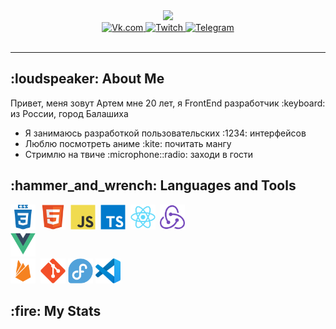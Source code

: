 <div id="header" align="center">
  <img src="https://pa1.aminoapps.com/7800/b5e32695c564d659dc9209d0b6ece981e5a202f5r1-640-360_hq.gif" width="500"/>
  <div id="badges">
    <a href="https://vk.com/to4ka1337">
       <img src="https://img.shields.io/badge/vk.com-blue?style=for-the-badge&logo=vk&logoColor=white" alt="Vk.com"/>
    </a>
    <a href="https://www.twitch.tv/4apxnb4">
       <img src="https://img.shields.io/badge/Twitch-purple?style=for-the-badge&logo=twitch&logoColor=white" alt="Twitch"/>
    </a>
    <a href="https://t.me/zzzz7071">
       <img src="https://img.shields.io/badge/Telegram-blue?style=for-the-badge&logo=Telegram&logoColor=white" alt="Telegram"/>
    </a>
  </div>
  <img src="https://komarev.com/ghpvc/?username=Melodi5051&style=flat-square&color=blue" alt=""/>
</div>
<hr>
<div id="main">
  <h2>:loudspeaker: About Me </h2>
  <p>Привет, меня зовут Артем мне 20 лет, я FrontEnd разработчик :keyboard: из России, город Балашиха</p>
  <ul>
    <li>Я занимаюсь разработкой пользовательских :1234: интерфейсов</li>
    <li>Люблю посмотреть аниме :kite: почитать мангу</li>
    <li>Стримлю на твиче 	:microphone::radio: заходи в гости</li>
  </ul>
  <h2>:hammer_and_wrench: Languages and Tools </h2>
  <div>
    <div>
      <img src="https://github.com/devicons/devicon/blob/master/icons/css3/css3-plain-wordmark.svg"  title="CSS3" alt="CSS" width="40" height="40"/>&nbsp;
      <img src="https://github.com/devicons/devicon/blob/master/icons/html5/html5-original.svg" title="HTML5" alt="HTML" width="40" height="40"/>&nbsp;
      <img src="https://github.com/devicons/devicon/blob/master/icons/javascript/javascript-original.svg" title="JavaScript" alt="JavaScript" width="40" height="40"/>&nbsp;
      <img src="https://github.com/devicons/devicon/blob/master/icons/typescript/typescript-original.svg" title="JavaScript" alt="JavaScript" width="40" height="40"/>&nbsp;
      <img src="https://github.com/devicons/devicon/blob/master/icons/react/react-original.svg" title="React" alt="React" width="40" height="40"/>&nbsp;
      <img src="https://github.com/devicons/devicon/blob/master/icons/redux/redux-original.svg" title="Redux" alt="Redux " width="40" height="40"/>&nbsp;
    </div>
    <div>
      <img src="https://github.com/devicons/devicon/blob/master/icons/vuejs/vuejs-original.svg" title="Git" **alt="Git" width="40" height="40"/>
    </div>
    <div>
      <img src="https://github.com/devicons/devicon/blob/master/icons/firebase/firebase-plain.svg" title="Firebase" alt="Firebase" width="40" height="40"/>&nbsp;
      <img src="https://github.com/devicons/devicon/blob/master/icons/git/git-plain.svg" title="Git" **alt="Git" width="40" height="40"/>
      <img src="https://github.com/devicons/devicon/blob/master/icons/fedora/fedora-plain.svg" title="Git" **alt="Git" width="40" height="40"/>
      <img src="https://github.com/devicons/devicon/blob/master/icons/vscode/vscode-original.svg" title="Git" **alt="Git" width="40" height="40"/>
    </div>
  </div>
  <h2>:fire: My Stats </h2>

</div>
